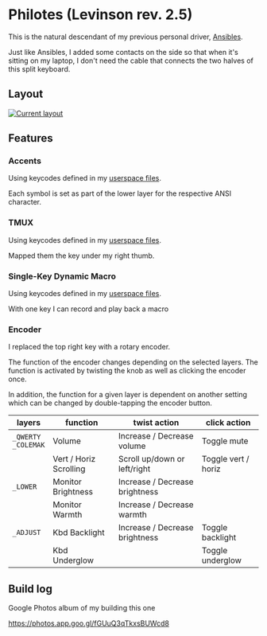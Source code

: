 # Philotes (Levinson rev. 2.5)

This is the natural descendant of my previous personal driver, [Ansibles](../../../nyquist/keymaps/ansibles/).

Just like Ansibles, I added some contacts on the side so that when it's sitting
on my laptop, I don't need the cable that connects the two halves of this split keyboard.

## Layout
[![Current layout](https://i.imgur.com/uCz6tl3.png)](http://www.keyboard-layout-editor.com/#/gists/0c8aa037a9bdb55fb7416c1add2a9d01)

## Features
### Accents
Using keycodes defined in my [userspace files](../../../../users/hokiegeek/readme.md#accents).

Each symbol is set as part of the lower layer for the respective ANSI character.

### TMUX
Using keycodes defined in my [userspace files](../../../../users/hokiegeek/readme.md#tmux).

Mapped them the key under my right thumb.

### Single-Key Dynamic Macro
Using keycodes defined in my [userspace files](../../../../users/hokiegeek/readme.md#skdm).

With one key I can record and play back a macro

### Encoder
I replaced the top right key with a rotary encoder.

The function of the encoder changes depending on the selected layers. The function is
activated by twisting the knob as well as clicking the encoder once.

In addition, the function for a given layer is dependent on another
setting which can be changed by double-tapping the encoder button.

| layers | function | twist action | click action |
| ------ | ------ | ------------ | ------------ |
| `_QWERTY`<br>`_COLEMAK` | Volume | Increase / Decrease volume | Toggle mute |
| | Vert / Horiz Scrolling | Scroll up/down or left/right | Toggle vert / horiz |
| `_LOWER` | Monitor Brightness | Increase / Decrease brightness | |
| | Monitor Warmth | Increase / Decrease warmth | |
| `_ADJUST` | Kbd Backlight | Increase / Decrease brightness | Toggle backlight |
| | Kbd Underglow | | Toggle underglow |

## Build log
Google Photos album of my building this one

https://photos.app.goo.gl/fGUuQ3qTkxsBUWcd8
